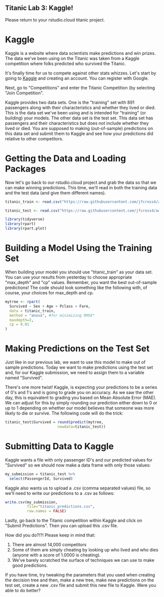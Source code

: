 Titanic Lab 3: Kaggle!
-------------------------------------

Please return to your rstudio.cloud titanic project.

# Kaggle

Kaggle is a website where data scientists make predictions and win prizes.  The data we've been using on the Titanic was taken from a Kaggle competition where folks predicted who survived the Titanic.  

It's finally time for us to compete against other stats whizzes.  Let's start by going to <a href="https://www.kaggle.com/" target="_blank">Kaggle</a> and creating an account.  You can register with Google.

Next, go to "Competitions" and enter the Titanic Competition (by selecting "Join Competition".

Kaggle provides two data sets.  One is the "training" set with 891 passengers along with their characteristics and whether they lived or died.  This is the data set we've been using and is intended for "training" (or building) your models.  The other data set is the test set.  This data set has passengers and their characteristics but does not include whether they lived or died.  You are supposed to making (out-of-sample) predictions on this data set and submit them to Kaggle and see how your predictions did relative to other competitors.

# Getting the Data and Loading Packages

Now let's go back to our rstudio.cloud project and grab the data so that we can make winning predictions.  This time, we'll read in both the training data and the test data (and give them different names).

```r
titanic_train <- read.csv("https://raw.githubusercontent.com/jfcross4/advanced_stats/master/titanic_train.csv")

titanic_test <- read.csv("https://raw.githubusercontent.com/jfcross4/advanced_stats/master/titanic_test.csv")

library(tidyverse)
library(rpart)
library(rpart.plot)
```

# Building a Model Using the Training Set

When building your model you should use "titanic_train" as your data set.  You can use your results from yesterday to choose appropriate "max_depth" and "cp" values.  Remember, you want the best out-of-sample predictions!  The code should look something like the following with, of course, your choices for max_depth and cp.

```r
mytree <- rpart(
  Survived ~ Sex + Age + Pclass + Fare, 
  data = titanic_train, 
  method = "anova", #for minimizing RMSE*
  maxdepth=2,
  cp = 0.01
)
```

# Making Predictions on the Test Set

Just like in our previous lab, we want to use this model to make out of sample predictions.  Today we want to make predictions using the test set and, for our Kaggle submission, we need to assign them to a variable named "Survived".  

There's one more twist!  Kaggle, is expecting your predictions to be a series of 0's and 1's and is going to grade you on accuracy. As we saw the other day, this is equivalent to grading you based on Mean Absolute Error (MAE).  We can adjust for this by simply rounding our prediction either down to 0 or up to 1 depending on whether our model believes that someone was more likely to die or survive.  The following code will do the trick:

```r
titanic_test$Survived = round(predict(mytree, 
                        newdata=titanic_test))
```

# Submitting Data to Kaggle

Kaggle wants a file with only passenger ID's and our predicted values for "Survived" so we should now make a data frame with only those values:

```r
my_submission = titanic_test %>% 
  select(PassengerId, Survived)
```

Kaggle also wants us to upload a .csv (comma separated values) file, so we'll need to write our predictions to a .csv as follows:

```r
write.csv(my_submission, 
          file="titanic_predictions.csv",
          row.names = FALSE)
```

Lastly, go back to the Titanic competition within Kaggle and click on "Submit Predictions".  Then you can upload this .csv file.

How did you do?!?!  Please keep in mind that: 

1) There are almost 14,000 competitors
2) Some of them are simply cheating by looking up who lived and who dies (anyone with a score of 1.0000 is cheating).
3) We've barely scratched the surface of techniques we can use to make good predictions.

If you have time, try tweaking the parameters that you used when creating the decision tree and then, make a new tree, make new predictions on the test set, create a new .csv file and submit this new file to Kaggle.  Were you able to do better?